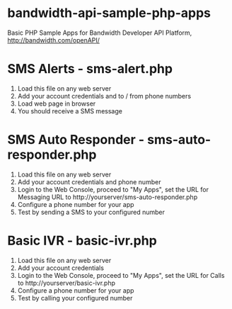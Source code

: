 bandwidth-api-sample-php-apps
=============================

Basic PHP Sample Apps for Bandwidth Developer API Platform, http://bandwidth.com/openAPI/

SMS Alerts - sms-alert.php
===========================
1) Load this file on any web server
2) Add your account credentials and to / from phone numbers
3) Load web page in browser
4) You should receive a SMS message

SMS Auto Responder - sms-auto-responder.php
===========================
1) Load this file on any web server
2) Add your account credentials and phone number
3) Login to the Web Console, proceed to "My Apps", set the URL for Messaging URL to http://yourserver/sms-auto-responder.php
4) Configure a phone number for your app
5) Test by sending a SMS to your configured number

Basic IVR - basic-ivr.php
===========================
1) Load this file on any web server
2) Add your account credentials
3) Login to the Web Console, proceed to "My Apps", set the URL for Calls to http://yourserver/basic-ivr.php 
4) Configure a phone number for your app
5) Test by calling your configured number